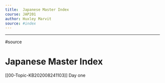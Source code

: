 ```yaml
---
title:  Japanese Master Index
course: JAP201 
author: Huxley Marvit
source: #index
---
```


---
#source 
# Japanese Master Index

[[00-Topic-KB202008241103]] Day one